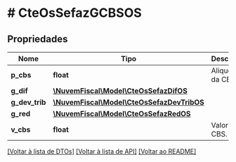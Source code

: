 # # CteOsSefazGCBSOS

## Propriedades

Nome | Tipo | Descrição | Comentários
------------ | ------------- | ------------- | -------------
**p_cbs** | **float** | Aliquota da CBS. |
**g_dif** | [**\NuvemFiscal\Model\CteOsSefazDifOS**](CteOsSefazDifOS.md) |  | [optional]
**g_dev_trib** | [**\NuvemFiscal\Model\CteOsSefazDevTribOS**](CteOsSefazDevTribOS.md) |  | [optional]
**g_red** | [**\NuvemFiscal\Model\CteOsSefazRedOS**](CteOsSefazRedOS.md) |  | [optional]
**v_cbs** | **float** | Valor da CBS. |

[[Voltar à lista de DTOs]](../../README.md#models) [[Voltar à lista de API]](../../README.md#endpoints) [[Voltar ao README]](../../README.md)
